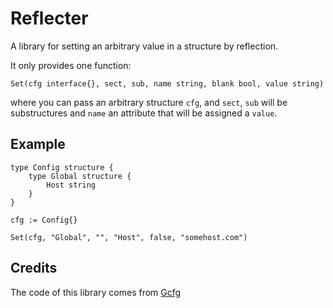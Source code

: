 Reflecter
=========

A library for setting an arbitrary value in a structure by reflection.

It only provides one function:

    Set(cfg interface{}, sect, sub, name string, blank bool, value string)

where you can pass an arbitrary structure `cfg`, and `sect`, `sub` will be substructures
and `name` an attribute that will be assigned a `value`.

Example
-------

    type Config structure {
        type Global structure {
            Host string
        }
    }

    cfg := Config{}
    
    Set(cfg, "Global", "", "Host", false, "somehost.com")


Credits
-------

The code of this library comes from [Gcfg](https://github.com/shizeeg/gcfg)
